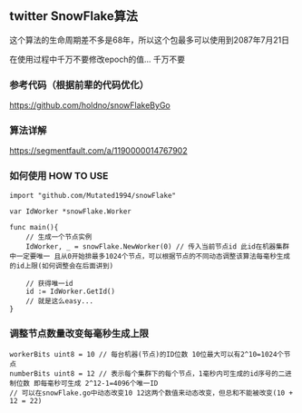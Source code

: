 ## twitter SnowFlake算法

这个算法的生命周期差不多是68年，所以这个包最多可以使用到2087年7月21日

在使用过程中千万不要修改epoch的值... 千万不要  

### 参考代码（根据前辈的代码优化）
https://github.com/holdno/snowFlakeByGo
  
### 算法详解  
https://segmentfault.com/a/1190000014767902

### 如何使用 HOW TO USE  
``` golang
import "github.com/Mutated1994/snowFlake"

var IdWorker *snowFlake.Worker

func main(){
	// 生成一个节点实例
	IdWorker, _ = snowFlake.NewWorker(0) // 传入当前节点id 此id在机器集群中一定要唯一 且从0开始排最多1024个节点，可以根据节点的不同动态调整该算法每毫秒生成的id上限(如何调整会在后面讲到)  
	
	// 获得唯一id
	id := IdWorker.GetId()
	// 就是这么easy...
}
```

### 调整节点数量改变每毫秒生成上限  
``` golang
workerBits uint8 = 10 // 每台机器(节点)的ID位数 10位最大可以有2^10=1024个节点
numberBits uint8 = 12 // 表示每个集群下的每个节点，1毫秒内可生成的id序号的二进制位数 即每毫秒可生成 2^12-1=4096个唯一ID
// 可以在snowFlake.go中动态改变10 12这两个数值来动态改变，但总和不能被改变(10 + 12 = 22)
```
